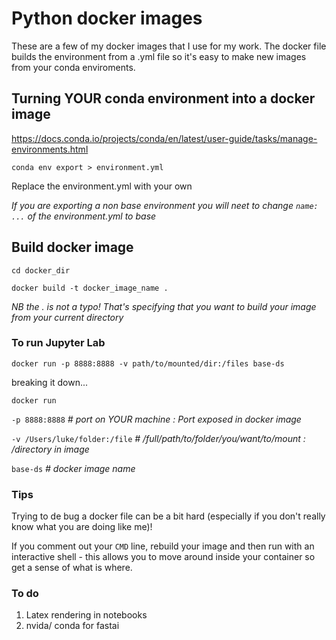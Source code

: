 # Python docker images

These are a few of my docker images that I use for my work. The docker file builds the environment from a .yml file so it's easy to make new images from your conda enviroments.

## Turning YOUR conda environment into a docker image

https://docs.conda.io/projects/conda/en/latest/user-guide/tasks/manage-environments.html

`conda env export > environment.yml`

Replace the environment.yml with your own

*If you are exporting a non base environment you will neet to change `name: ...` of the environment.yml to base*

## Build docker image
`cd docker_dir`

`docker build -t docker_image_name .`

*NB the . is not a typo! That's specifying that you want to build your image from your current directory* 

### To run Jupyter Lab

`docker run -p 8888:8888 -v path/to/mounted/dir:/files base-ds`

breaking it down...

`docker run`

`-p 8888:8888` *# port on YOUR machine : Port exposed in docker image*
     
`-v /Users/luke/folder:/file` *# /full/path/to/folder/you/want/to/mount : /directory in image*
      
`base-ds` *# docker image name*

### Tips

Trying to de bug a docker file can be a bit hard (especially if you don't really know what you are doing like me)! 


If you comment out your `CMD` line, rebuild your image and then run with an interactive shell - this allows you to move around inside your container so get a sense of what is where.


### To do
1. Latex rendering in notebooks 
2. nvida/ conda for fastai 
